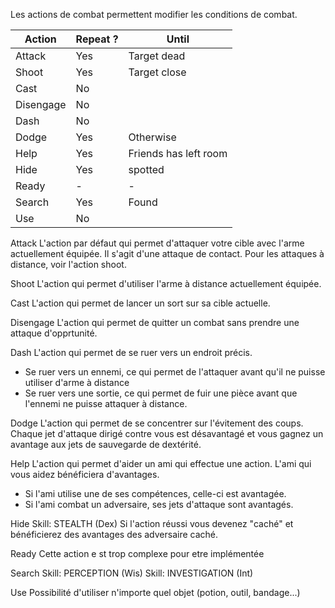 Les actions de combat permettent modifier les conditions de combat.

Action | Repeat ? | Until
------ |----------| -------------
Attack | Yes      | Target dead
Shoot  | Yes      | Target close
Cast   | No       |
Disengage | No    |
Dash   | No       |
Dodge  | Yes      | Otherwise
Help   | Yes      | Friends has left room
Hide   | Yes      | spotted
Ready  | -        | -
Search | Yes      | Found
Use    | No       |

Attack
L'action par défaut qui permet d'attaquer votre cible avec l'arme 
actuellement équipée. Il s'agit d'une attaque de contact. Pour les
attaques à distance, voir l'action shoot.

Shoot
L'action qui permet d'utiliser l'arme à distance actuellement équipée.

Cast
L'action qui permet de lancer un sort sur sa cible actuelle.

Disengage
L'action qui permet de quitter un combat sans prendre une attaque 
d'opprtunité.

Dash
L'action qui permet de se ruer vers un endroit précis.
- Se ruer vers un ennemi, ce qui permet de l'attaquer avant qu'il ne puisse utiliser d'arme à distance
- Se ruer vers une sortie, ce qui permet de fuir une pièce avant que l'ennemi ne puisse attaquer à distance.

Dodge
L'action qui permet de se concentrer sur l'évitement des coups.
Chaque jet d'attaque dirigé contre vous est désavantagé et vous
gagnez un avantage aux jets de sauvegarde de dextérité.

Help
L'action qui permet d'aider un ami qui effectue une action.
L'ami qui vous aidez bénéficiera d'avantages.
- Si l'ami utilise une de ses compétences, celle-ci est avantagée.
- Si l'ami combat un adversaire, ses jets d'attaque sont avantagés.

Hide
Skill: STEALTH (Dex)
Si l'action réussi vous devenez "caché" et bénéficierez des avantages
des adversaire caché.

Ready
Cette action e st trop complexe pour etre implémentée

Search
Skill: PERCEPTION (Wis)
Skill: INVESTIGATION (Int)

Use
Possibilité d'utiliser n'importe quel objet (potion, outil, bandage...)

